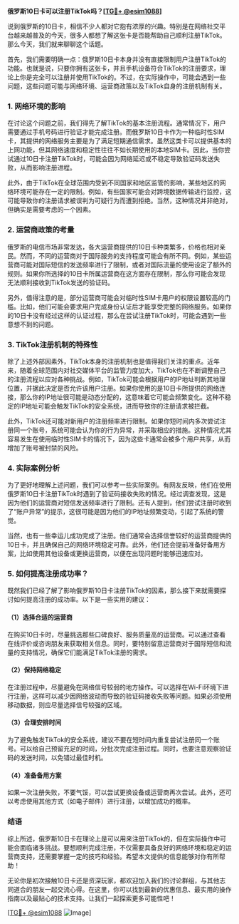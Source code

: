 **俄罗斯10日卡可以注册TikTok吗？[[TG💪+ @esim1088](https://t.me/s/esim1088)]**

说到俄罗斯的10日卡，相信不少人都对它抱有浓厚的兴趣。特别是在网络社交平台越来越普及的今天，很多人都想了解这张卡是否能帮助自己顺利注册TikTok。那么今天，我们就来聊聊这个话题。

首先，我们需要明确一点：俄罗斯10日卡本身并没有直接限制用户注册TikTok的功能。也就是说，只要你拥有这张卡，并且手机设备符合TikTok的注册要求，理论上你是完全可以注册并使用TikTok的。不过，在实际操作中，可能会遇到一些问题，这些问题可能与网络环境、运营商政策以及TikTok自身的注册机制有关。

### 1. 网络环境的影响

在讨论这个问题之前，我们得先了解TikTok的基本注册流程。通常情况下，用户需要通过手机号码进行验证才能完成注册。而俄罗斯10日卡作为一种临时性SIM卡，其提供的网络服务主要是为了满足短期通信需求。虽然这类卡可以提供基本的上网功能，但其网络速度和稳定性往往不如长期使用的本地SIM卡。因此，当你尝试通过10日卡注册TikTok时，可能会因为网络延迟或不稳定导致验证码发送失败，从而影响注册进程。

此外，由于TikTok在全球范围内受到不同国家和地区监管的影响，某些地区的网络环境可能存在一定的限制。例如，有些国家可能会对跨境数据传输进行监控，这可能导致你的注册请求被误判为可疑行为而遭到拒绝。当然，这种情况并非绝对，但确实是需要考虑的一个因素。

### 2. 运营商政策的考量

俄罗斯的电信市场非常发达，各大运营商提供的10日卡种类繁多，价格也相对亲民。然而，不同的运营商对于国际服务的支持程度可能会有所不同。例如，某些运营商可能对国际短信的发送频率进行了限制，或者对国际流量的使用设定了额外的规则。如果你所选择的10日卡所属运营商在这方面存在限制，那么你可能会发现无法顺利接收到TikTok发送的验证码。

另外，值得注意的是，部分运营商可能会对临时性SIM卡用户的权限设置较高的门槛。比如，他们可能会要求用户完成身份认证后才能享受完整的网络服务。如果你的10日卡没有经过这样的认证过程，那么在尝试注册TikTok时，可能会遇到一些意想不到的问题。

### 3. TikTok注册机制的特殊性

除了上述外部因素外，TikTok本身的注册机制也是值得我们关注的重点。近年来，随着全球范围内对社交媒体平台的监管力度加大，TikTok也在不断调整自己的注册流程以应对各种挑战。例如，TikTok可能会根据用户的IP地址判断其地理位置，并据此决定是否允许该用户注册。如果你使用的是10日卡所提供的网络连接，那么你的IP地址很可能是动态分配的，这意味着它可能会频繁变化。这种不稳定的IP地址可能会触发TikTok的安全系统，进而导致你的注册请求被拦截。

此外，TikTok还可能对新用户的注册频率进行限制。如果你短时间内多次尝试注册同一个账号，系统可能会认为你的行为异常，并采取相应的措施。这种情况尤其容易发生在使用临时性SIM卡的情况下，因为这些卡通常会被多个用户共享，从而增加了账号被封禁的风险。

### 4. 实际案例分析

为了更好地理解上述问题，我们可以参考一些实际案例。有网友反映，他们在使用俄罗斯10日卡注册TikTok时遇到了验证码接收失败的情况。经过调查发现，这是因为他们的运营商对短信发送频率进行了限制。还有人提到，他们尝试注册时收到了“账户异常”的提示，这很可能是因为他们的IP地址频繁变动，引起了系统的警觉。

当然，也有一些幸运儿成功完成了注册。他们通常会选择信誉较好的运营商提供的10日卡，并且确保自己的网络环境稳定可靠。此外，他们还会提前准备好备用方案，比如使用其他设备或更换运营商，以便在出现问题时能够迅速应对。

### 5. 如何提高注册成功率？

既然我们已经了解了影响俄罗斯10日卡注册TikTok的因素，那么接下来就需要探讨如何提高注册的成功率。以下是一些实用的建议：

#### （1）选择合适的运营商
在购买10日卡时，尽量挑选那些口碑良好、服务质量高的运营商。可以通过查看在线评价或咨询朋友来获取相关信息。同时，要特别留意运营商对于国际短信和流量的支持情况，确保它们能满足TikTok注册的需求。

#### （2）保持网络稳定
在注册过程中，尽量避免在网络信号较弱的地方操作。可以选择在Wi-Fi环境下进行注册，这样可以减少因网络波动而导致的验证码接收失败等问题。如果必须使用移动数据，则应尽量选择信号较强的区域。

#### （3）合理安排时间
为了避免触发TikTok的安全系统，建议不要在短时间内重复尝试注册同一个账号。可以给自己预留充足的时间，分批次完成注册过程。同时，也要注意观察验证码的发送时间，以免错过最佳时机。

#### （4）准备备用方案
如果一次注册失败，不要气馁，可以尝试更换设备或运营商再次尝试。此外，还可以考虑使用其他方式（如电子邮件）进行注册，以增加成功的概率。

### 结语

综上所述，俄罗斯10日卡在理论上是可以用来注册TikTok的，但在实际操作中可能会面临诸多挑战。要想顺利完成注册，不仅需要具备良好的网络环境和稳定的运营商支持，还需要掌握一定的技巧和经验。希望本文提供的信息能够对你有所帮助！

无论你是初次接触10日卡还是资深玩家，都欢迎加入我们的讨论群组，与其他志同道合的朋友一起交流心得。在这里，你可以找到最新的优惠信息、最实用的操作指南以及最贴心的技术支持。让我们一起探索更多可能性吧！

[[TG💪+ @esim1088](https://t.me/s/esim1088) ![Image](https://i.postimg.cc/4NQfJmqS/Snipaste-2025-05-13-00-14-12.png)]